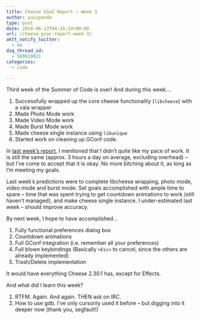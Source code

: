 ```yaml
---
title: Cheese GSoC Report – Week 3
author: yuvipanda
type: post
date: 2010-06-13T04:24:14+00:00
url: /cheese-gsoc-report-week-3/
aktt_notify_twitter:
  - no
dsq_thread_id:
  - 580810021
categories:
  - code

---
```

Third week of the Summer of Code is over! And during this week&#8230;.

  1. Successfully wrapped up the core cheese functionality (`libcheese`) with a vala wrapper
  2. Made Photo Mode work
  3. Made Video Mode work
  4. Made Burst Mode work
  5. Made cheese single instance using `libunique`
  6. Started work on cleaning up GConf code.

In [last week&#8217;s report][1], I mentioned that I didn&#8217;t quite like my pace of work. It is still the same (approx. 3 hours a day on average, excluding overhead) &#8211; but I&#8217;ve come to accept that it is okay. No more bitching about it, as long as I&#8217;m meeting my goals.

Last week&#8217;s predictions were to complete libcheese wrapping, photo mode, video mode and burst mode. Set goals accomplished with ample time to spare &#8211; time that was spent trying to get countdown animations to work (still haven&#8217;t managed), and make cheese single instance. I under-estimated last week &#8211; should improve accuracy.

By next week, I hope to have accomplished&#8230;

  1. Fully functional preferences dialog box
  2. Countdown animations
  3. Full GConf integration (i.e. remember all your preferences)
  4. Full blown keybindings (Basically `<Esc>` to cancel, since the others are already implemented)
  5. Trash/Delete implementation

It would have everything Cheese 2.30.1 has, except for Effects.

And what did I learn this week?

  1. RTFM. Again. And again. THEN ask on IRC. 
  2. How to use gdb. I&#8217;ve only cursorily used it before &#8211; but digging into it deeper now (thank you, segfault!)

 [1]: http://yuvi.in/blog/cheese-gsoc-report-week-2.html